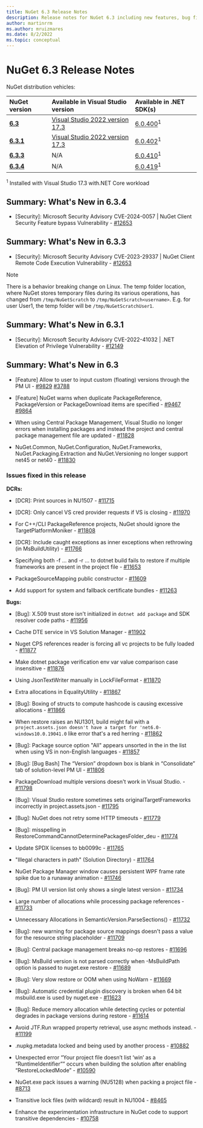 ```yaml
---
title: NuGet 6.3 Release Notes
description: Release notes for NuGet 6.3 including new features, bug fixes, and DCRs.
author: martinrrm
ms.author: mruizmares
ms.date: 8/2/2022
ms.topic: conceptual
---
```


# NuGet 6.3 Release Notes

NuGet distribution vehicles:

| NuGet version | Available in Visual Studio version | Available in .NET SDK(s) |
|:---|:---|:---|
| [**6.3**](https://nuget.org/downloads) | [Visual Studio 2022 version 17.3](https://visualstudio.microsoft.com/downloads/) | [6.0.400](https://dotnet.microsoft.com/download/dotnet-core/6.0)<sup>1</sup> |
| [**6.3.1**](https://nuget.org/downloads) | [Visual Studio 2022 version 17.3](https://visualstudio.microsoft.com/downloads/) | [6.0.402](https://dotnet.microsoft.com/download/dotnet-core/6.0)<sup>1</sup> |
| [**6.3.3**](https://nuget.org/downloads) | N/A | [6.0.410](https://dotnet.microsoft.com/download/dotnet-core/6.0)<sup>1</sup> |
| [**6.3.4**](https://nuget.org/downloads) | N/A | [6.0.419](https://dotnet.microsoft.com/download/dotnet-core/6.0)<sup>1</sup> |

<sup>1</sup> Installed with Visual Studio 17.3 with.NET Core workload

## Summary: What's New in 6.3.4

* [Security]: Microsoft Security Advisory CVE-2024-0057 | NuGet Client Security Feature bypass Vulnerability - [#12653](https://github.com/NuGet/Home/issues/13241)

## Summary: What's New in 6.3.3

* [Security]: Microsoft Security Advisory CVE-2023-29337 | NuGet Client Remote Code Execution Vulnerability - [#12653](https://github.com/NuGet/Home/issues/12653)

> [!NOTE]
> There is a behavior breaking change on Linux. The temp folder location, where NuGet stores temporary files during its various operations, has changed from `/tmp/NuGetScratch` to `/tmp/NuGetScratch<username>`. E.g. for user User1, the temp folder will be `/tmp/NuGetScratchUser1`.

## Summary: What's New in 6.3.1

* [Security]: Microsoft Security Advisory CVE-2022-41032 | .NET Elevation of Privilege Vulnerability - [#12149](https://github.com/NuGet/Home/issues/12149)

## Summary: What's New in 6.3

* [Feature] Allow to user to input custom (floating) versions through the PM UI - [#9829](https://github.com/NuGet/Home/issues/9829) [#3788](https://github.com/NuGet/Home/issues/3788)

* [Feature] NuGet warns when duplicate PackageReference, PackageVersion or PackageDownload items are specified - [#9467](https://github.com/NuGet/Home/issues/9467) [#9864](https://github.com/NuGet/Home/issues/9864)

* When using Central Package Management, Visual Studio no longer errors when installing packages and instead the project and central package management file are updated - [#11828](https://github.com/NuGet/Home/issues/11828)

* NuGet.Common, NuGet.Configuration, NuGet.Frameworks, NuGet.Packaging.Extraction and NuGet.Versioning no longer support net45 or net40 - [#11830](https://github.com/NuGet/Home/issues/11830)

### Issues fixed in this release

**DCRs:**

* [DCR]: Print sources in NU1507 - [#11715](https://github.com/NuGet/Home/issues/11715)

* [DCR]: Only cancel VS cred provider requests if VS is closing - [#11970](https://github.com/NuGet/Home/issues/11970)

* For C++/CLI PackageReference projects, NuGet should ignore the TargetPlatformMoniker - [#11808](https://github.com/NuGet/Home/issues/11808)

* [DCR]: Include caught exceptions as inner exceptions when rethrowing (in MsBuildUtility) - [#11766](https://github.com/NuGet/Home/issues/11766)

* Specifying both -f ... and -r ... to dotnet build fails to restore if multiple frameworks are present in the project file - [#11653](https://github.com/NuGet/Home/issues/11653)

* PackageSourceMapping public constructor - [#11609](https://github.com/NuGet/Home/issues/11609)

* Add support for system and fallback certificate bundles - [#11263](https://github.com/NuGet/Home/issues/11263)

**Bugs:**

* [Bug]:  X.509 trust store isn't initialized in `dotnet add package` and SDK resolver code paths - [#11956](https://github.com/NuGet/Home/issues/11956)

* Cache DTE service in VS Solution Manager - [#11902](https://github.com/NuGet/Home/issues/11902)

* Nuget CPS references reader is forcing all vc projects to be fully loaded - [#11877](https://github.com/NuGet/Home/issues/11877)

* Make dotnet package verification env var value comparison case insensitive - [#11876](https://github.com/NuGet/Home/issues/11876)

* Using JsonTextWriter manually in LockFileFormat - [#11870](https://github.com/NuGet/Home/issues/11870)

* Extra allocations in EqualityUtility - [#11867](https://github.com/NuGet/Home/issues/11867)

* [Bug]: Boxing of structs to compute hashcode is causing excessive allocations - [#11866](https://github.com/NuGet/Home/issues/11866)

* When restore raises an NU1301, build might fail with a `project.assets.json doesn't have a target for 'net6.0-windows10.0.19041.0` like error that's a red herring - [#11862](https://github.com/NuGet/Home/issues/11862)

* [Bug]: Package source option "All" appears unsorted in the in the list when using VS in non-English languages - [#11857](https://github.com/NuGet/Home/issues/11857)

* [Bug]: [Bug Bash] The “Version” dropdown box is blank in “Consolidate” tab of solution-level PM UI - [#11806](https://github.com/NuGet/Home/issues/11806)

* PackageDownload multiple versions doesn't work in Visual Studio.  - [#11798](https://github.com/NuGet/Home/issues/11798)

* [Bug]: Visual Studio restore sometimes sets originalTargetFrameworks incorrectly in project.assets.json - [#11795](https://github.com/NuGet/Home/issues/11795)

* [Bug]: NuGet does not retry some HTTP timeouts - [#11779](https://github.com/NuGet/Home/issues/11779)

* [Bug]: misspelling in RestoreCommandCannotDeterminePackagesFolder_deu - [#11774](https://github.com/NuGet/Home/issues/11774)

* Update SPDX licenses to bb0099c - [#11765](https://github.com/NuGet/Home/issues/11765)

* "Illegal characters in path" (Solution Directory) - [#11764](https://github.com/NuGet/Home/issues/11764)

* NuGet Package Manager window causes persistent WPF frame rate spike due to a runaway animation - [#11746](https://github.com/NuGet/Home/issues/11746)

* [Bug]: PM UI version list only shows a single latest version - [#11734](https://github.com/NuGet/Home/issues/11734)

* Large number of allocations while processing package references - [#11733](https://github.com/NuGet/Home/issues/11733)

* Unnecessary Allocations in SemanticVersion.ParseSections() - [#11732](https://github.com/NuGet/Home/issues/11732)

* [Bug]: new warning for package source mappings doesn't pass a value for the resource string placeholder - [#11709](https://github.com/NuGet/Home/issues/11709)

* [Bug]: Central package management breaks no-op restores - [#11696](https://github.com/NuGet/Home/issues/11696)

* [Bug]: MsBuild version is not parsed correctly when -MsBuildPath option is passed to nuget.exe restore - [#11689](https://github.com/NuGet/Home/issues/11689)

* [Bug]: Very slow restore or OOM when using NoWarn - [#11669](https://github.com/NuGet/Home/issues/11669)

* [Bug]: Automatic credential plugin discovery is broken when 64 bit msbuild.exe is used by nuget.exe - [#11623](https://github.com/NuGet/Home/issues/11623)

* [Bug]:  Reduce memory allocation while detecting cycles or potential degrades in package versions during restore - [#11614](https://github.com/NuGet/Home/issues/11614)

* Avoid JTF.Run wrapped property retrieval, use async methods instead. - [#11199](https://github.com/NuGet/Home/issues/11199)

* .nupkg.metadata locked and being used by another process - [#10882](https://github.com/NuGet/Home/issues/10882)

* Unexpected error “Your project file doesn’t list ‘win’ as a “RuntimeIdentifier”” occurs when building the solution after enabling “RestoreLockedMode” - [#10590](https://github.com/NuGet/Home/issues/10590)

* NuGet.exe pack issues a warning (NU5128) when packing a project file - [#8713](https://github.com/NuGet/Home/issues/8713)

* Transitive lock files (with wildcard) result in NU1004 - [#8465](https://github.com/NuGet/Home/issues/8465)

* Enhance the experimentation infrastructure in NuGet code to support transitive dependencies - [#10758](https://github.com/NuGet/Home/issues/10758)